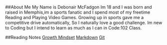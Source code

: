 ##About Me
My Name is Debonair McFadgon Im 18 and I was born and raised in Memphis,im a sports fanatic and I spend most of my freetime Reading and Playing Video Games.
Growing up in sports gave me a competitive drive automatically, So I naturally love a good challenge. 
Im new to Coding but I intend to learn as much as I can in Code:102 Class.

##Reading Notes
[Growth Mindset](growthmindsetnotes)
[Markdown](markdownnotes)
[Git](gitnotes)


